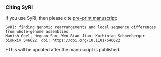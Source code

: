 ### Citing SyRI
If you use SyRI, then please cite [pre-print manuscript](https://www.biorxiv.org/content/10.1101/546622v3):
```
SyRI: finding genomic rearrangements and local sequence differences from whole-genome assemblies
Manish Goel, Hequan Sun, Wen-Biao Jiao, Korbinian Schneeberger
bioRxiv 546622; doi: https://doi.org/10.1101/546622 
```

*This will be updated after the manuscript is published.
